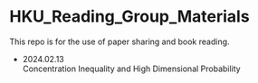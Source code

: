 # HKU_Reading_Group_Materials
 This repo is for the use of paper sharing and book reading. 

+ 2024.02.13   
Concentration Inequality and High Dimensional Probability 
